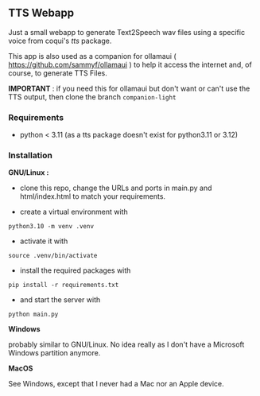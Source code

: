 ## TTS Webapp

Just a small webapp to generate Text2Speech wav files using a specific voice from coqui's *tts* package.

This app is also used as a companion for ollamaui ( https://github.com/sammyf/ollamaui ) to help it access the internet and, of course, to generate TTS Files.

**IMPORTANT** : if you need this for ollamaui but don't want or can't use the TTS output, then clone the branch `companion-light`  
### Requirements
* python < 3.11 (as a tts package doesn't exist for python3.11 or 3.12)

### Installation

**GNU/Linux :**

* clone this repo, change the URLs and ports in main.py and html/index.html to match your requirements.

* create a virtual environment with

`python3.10 -m venv .venv`

* activate it with

`source .venv/bin/activate`

* install the required packages with

`pip install -r requirements.txt`

* and start the server with

`python main.py`



**Windows** 

probably similar to GNU/Linux. No idea really as I don't have a Microsoft Windows partition anymore.

**MacOS**

See Windows, except that I never had a Mac nor an Apple device.
